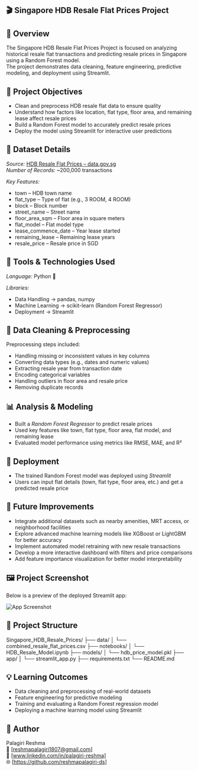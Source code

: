 ## 🎬 Singapore HDB Resale Flat Prices Project

## 📖 Overview

The Singapore HDB Resale Flat Prices Project is focused on analyzing historical resale flat transactions and predicting resale prices in Singapore using a Random Forest model.  
The project demonstrates data cleaning, feature engineering, predictive modeling, and deployment using Streamlit.


## 🎯 Project Objectives

- Clean and preprocess HDB resale flat data to ensure quality  
- Understand how factors like location, flat type, floor area, and remaining lease affect resale prices  
- Build a Random Forest model to accurately predict resale prices  
- Deploy the model using Streamlit for interactive user predictions  


## 🧩 Dataset Details

*Source:* [HDB Resale Flat Prices – data.gov.sg]( https://beta.data.gov.sg/collections/189/view )  
*Number of Records:* ~200,000 transactions  

*Key Features:*

- town – HDB town name  
- flat_type – Type of flat (e.g., 3 ROOM, 4 ROOM)  
- block – Block number  
- street_name – Street name  
- floor_area_sqm – Floor area in square meters  
- flat_model – Flat model type  
- lease_commence_date – Year lease started  
- remaining_lease – Remaining lease years  
- resale_price – Resale price in SGD  


## 🧠 Tools & Technologies Used

*Language:* Python 🐍  

*Libraries:*

- Data Handling → pandas, numpy  
- Machine Learning → scikit-learn (Random Forest Regressor)  
- Deployment → Streamlit  


## 🧹 Data Cleaning & Preprocessing

Preprocessing steps included:

- Handling missing or inconsistent values in key columns  
- Converting data types (e.g., dates and numeric values)  
- Extracting resale year from transaction date  
- Encoding categorical variables  
- Handling outliers in floor area and resale price  
- Removing duplicate records  


## 📊 Analysis & Modeling

- Built a *Random Forest Regressor* to predict resale prices  
- Used key features like town, flat type, floor area, flat model, and remaining lease  
- Evaluated model performance using metrics like RMSE, MAE, and R²  


## 🚀 Deployment

- The trained Random Forest model was deployed using *Streamlit*  
- Users can input flat details (town, flat type, floor area, etc.) and get a predicted resale price  


## 🔮 Future Improvements

- Integrate additional datasets such as nearby amenities, MRT access, or neighborhood facilities  
- Explore advanced machine learning models like XGBoost or LightGBM for better accuracy  
- Implement automated model retraining with new resale transactions  
- Develop a more interactive dashboard with filters and price comparisons  
- Add feature importance visualization for better model interpretability


## 🖼 Project Screenshot

Below is a preview of the deployed Streamlit app:

![App Screenshot](<img width="598" height="784" alt="HBD web interface" src="https://github.com/user-attachments/assets/b65def82-2742-448f-b582-15c79911586d" />)

## 📁 Project Structure

Singapore_HDB_Resale_Prices/ ├── data/ │   └── combined_resale_flat_prices.csv ├── notebooks/ │   └── HDB_Resale_Model.ipynb ├── models/ │   └── hdb_price_model.pkl ├── app/ │   └── streamlit_app.py ├── requirements.txt └── README.md


## 💡 Learning Outcomes

- Data cleaning and preprocessing of real-world datasets  
- Feature engineering for predictive modeling  
- Training and evaluating a Random Forest regression model  
- Deploying a machine learning model using Streamlit  


## 👤 Author

Palagiri Reshma  
📧 [reshmapalagiri1807@gmail.com]  
💼 [www.linkedin.com/in/palagiri-reshma]  
🌐 [https://github.com/reshmapalagiri-ds]
